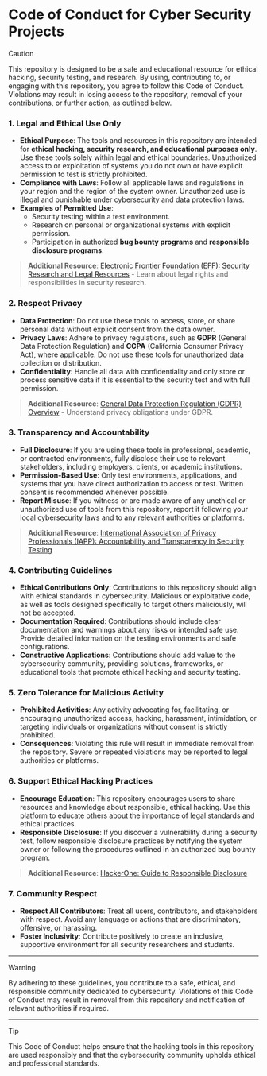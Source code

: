 # Code of Conduct for Cyber Security Projects

> [!CAUTION]
This repository is designed to be a safe and educational resource for ethical hacking, security testing, and research. By using, contributing to, or engaging with this repository, you agree to follow this Code of Conduct. Violations may result in losing access to the repository, removal of your contributions, or further action, as outlined below.

### **1. Legal and Ethical Use Only**
   - **Ethical Purpose**: The tools and resources in this repository are intended for **ethical hacking, security research, and educational purposes only**. Use these tools solely within legal and ethical boundaries. Unauthorized access to or exploitation of systems you do not own or have explicit permission to test is strictly prohibited.
   - **Compliance with Laws**: Follow all applicable laws and regulations in your region and the region of the system owner. Unauthorized use is illegal and punishable under cybersecurity and data protection laws.
   - **Examples of Permitted Use**:
       - Security testing within a test environment.
       - Research on personal or organizational systems with explicit permission.
       - Participation in authorized **bug bounty programs** and **responsible disclosure programs**.

   > **Additional Resource**: [Electronic Frontier Foundation (EFF): Security Research and Legal Resources](https://www.eff.org/issues/coders/researchers) - Learn about legal rights and responsibilities in security research.

### **2. Respect Privacy**
   - **Data Protection**: Do not use these tools to access, store, or share personal data without explicit consent from the data owner.
   - **Privacy Laws**: Adhere to privacy regulations, such as **GDPR** (General Data Protection Regulation) and **CCPA** (California Consumer Privacy Act), where applicable. Do not use these tools for unauthorized data collection or distribution.
   - **Confidentiality**: Handle all data with confidentiality and only store or process sensitive data if it is essential to the security test and with full permission.

   > **Additional Resource**: [General Data Protection Regulation (GDPR) Overview](https://gdpr.eu/what-is-gdpr/) - Understand privacy obligations under GDPR.

### **3. Transparency and Accountability**
   - **Full Disclosure**: If you are using these tools in professional, academic, or contracted environments, fully disclose their use to relevant stakeholders, including employers, clients, or academic institutions.
   - **Permission-Based Use**: Only test environments, applications, and systems that you have direct authorization to access or test. Written consent is recommended whenever possible.
   - **Report Misuse**: If you witness or are made aware of any unethical or unauthorized use of tools from this repository, report it following your local cybersecurity laws and to any relevant authorities or platforms.

   > **Additional Resource**: [International Association of Privacy Professionals (IAPP): Accountability and Transparency in Security Testing](https://iapp.org/)

### **4. Contributing Guidelines**
   - **Ethical Contributions Only**: Contributions to this repository should align with ethical standards in cybersecurity. Malicious or exploitative code, as well as tools designed specifically to target others maliciously, will not be accepted.
   - **Documentation Required**: Contributions should include clear documentation and warnings about any risks or intended safe use. Provide detailed information on the testing environments and safe configurations.
   - **Constructive Applications**: Contributions should add value to the cybersecurity community, providing solutions, frameworks, or educational tools that promote ethical hacking and security testing.

### **5. Zero Tolerance for Malicious Activity**
   - **Prohibited Activities**: Any activity advocating for, facilitating, or encouraging unauthorized access, hacking, harassment, intimidation, or targeting individuals or organizations without consent is strictly prohibited.
   - **Consequences**: Violating this rule will result in immediate removal from the repository. Severe or repeated violations may be reported to legal authorities or platforms.

### **6. Support Ethical Hacking Practices**
   - **Encourage Education**: This repository encourages users to share resources and knowledge about responsible, ethical hacking. Use this platform to educate others about the importance of legal standards and ethical practices.
   - **Responsible Disclosure**: If you discover a vulnerability during a security test, follow responsible disclosure practices by notifying the system owner or following the procedures outlined in an authorized bug bounty program.

   > **Additional Resource**: [HackerOne: Guide to Responsible Disclosure](https://www.hackerone.com/disclosure-guidelines)

### **7. Community Respect**
   - **Respect All Contributors**: Treat all users, contributors, and stakeholders with respect. Avoid any language or actions that are discriminatory, offensive, or harassing.
   - **Foster Inclusivity**: Contribute positively to create an inclusive, supportive environment for all security researchers and students.

---

> [!WARNING]
By adhering to these guidelines, you contribute to a safe, ethical, and responsible community dedicated to cybersecurity. Violations of this Code of Conduct may result in removal from this repository and notification of relevant authorities if required.

--- 
> [!TIP]
This Code of Conduct helps ensure that the hacking tools in this repository are used responsibly and that the cybersecurity community upholds ethical and professional standards.
